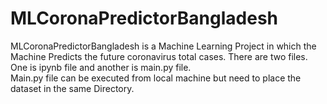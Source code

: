 # MLCoronaPredictorBangladesh
MLCoronaPredictorBangladesh is a Machine Learning Project in which the Machine Predicts the future coronavirus total cases.
There are two files.  
One is ipynb file and another is main.py file.  
Main.py file can be executed from local machine but need to place the dataset in the same Directory.
